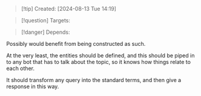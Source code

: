 
>[!tip] Created: [2024-08-13 Tue 14:19]

>[!question] Targets: 

>[!danger] Depends: 

Possibly would benefit from being constructed as such.

At the very least, the entities should be defined, and this should be piped in to any bot that has to talk about the topic, so it knows how things relate to each other.

It should transform any query into the standard terms, and then give a response in this way.